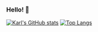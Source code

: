 ### Hello! 👋

[![Karl's GitHub stats](https://github-readme-stats.vercel.app/api?username=kstencell)](https://github.com/kstencell/github-readme-stats)
[![Top Langs](https://github-readme-stats.vercel.app/api/top-langs/?username=kstencell&layout=compact&exclude_repo=PROG71985F20-Console-Scheduler,PROG71985F20-Asn5-Refactor,PROG71985F20-Asn4,PROG71985F20-Asn5,PROG71985F20-Asn3,PROG71985-Asn3-Refactor,PROG71985F20-Asn2,PROG71985F20-Asn2-Refactor,PROG71985F20-Asn1,PROG71985F20-Asn1-Refactor,CSCN71020F20-Asn3,CSCN71000F20-Asn4,PROG72365W21-Lab1,PROG72365W21-Lab2,PROG72365W21-Lab3,PROG72365W21-Lab4,PROG72365W21-Lab5,PROG72365W21-Lab6,PROG72365W21-Asn1,PROG72365W21-Asn2,PROG72365W21-Asn3,PROG72365W21-Asn4,PROG72365W21-Asn5,PROG71020W21-Lab1,PROG71020W21-Lab2,PROG71020W21-Lab3,PROG71020W21-Lab4,PROG71020W21-Lab5,PROG71020W21-Lab7,PROG71020W21-Project,Airline-Database-Console-Scheduler,Airline-Passenger-Console-Scheduler-Old,PAL-Fall-21F,CSCN72020-Asn3-HTTP-Client-Server)](https://github.com/kstencell/github-readme-stats)


<!--
**kstencell/kstencell** is a ✨ _special_ ✨ repository because its `README.md` (this file) appears on your GitHub profile.

Here are some ideas to get you started:

- 🔭 I’m currently working on ...
- 🌱 I’m currently learning ...
- 👯 I’m looking to collaborate on ...
- 🤔 I’m looking for help with ...
- 💬 Ask me about ...
- 📫 How to reach me: ...
- 😄 Pronouns: ...
- ⚡ Fun fact: ...
-->

